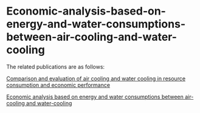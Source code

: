 # Economic-analysis-based-on-energy-and-water-consumptions-between-air-cooling-and-water-cooling

The related publications are as follows:

[Comparison and evaluation of air cooling and water cooling in resource consumption and economic performance](https://www.sciencedirect.com/science/article/abs/pii/S0360544218307084)

[Economic analysis based on energy and water consumptions between air-cooling and water-cooling](https://www.cetjournal.it/index.php/cet/article/view/CET1761059)
